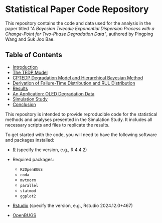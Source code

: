 # Statistical Paper Code Repository

This repository contains the code and data used for the analysis in the paper titled *"A Bayesian Tweedie Exponential Dispersion Process with a Change-Point for Two-Phase Degradation Data"*, authored by Pingping Wang and Suk Joo Bae. 

## Table of Contents

- [Introduction](#introduction)
- [The TEDP Model](#installation)
- [CPTEDP Degradation Model and Hierarchical Bayesian Method](#usage)
- [Derivation of Failure-Time Distribution and RUL Distribution](#data)
- [Results](#results)
- [An Application: OLED Degradation Data](#contributing)
- [Simulation Study](#license)
- [Conclusion](#references)


This repository is intended to provide reproducible code for the statistical methods and analyses presented in the Simulation Study. It includes all necessary scripts and files to replicate the results.


To get started with the code, you will need to have the following software and packages installed:

- [R](https://www.r-project.org/) (specify the version, e.g., R 4.4.2)
- Required packages:
  - `R2OpenBUGS`
  - `coda`
  - `mvtnorm`
  - `parallel`
  - `statmod`
  - `ggplot2`

- [Rstudio](https://posit.co/downloads/) (specify the version, e.g., Rstudio 2024.12.0+467)
- [OpenBUGS](https://chjackson.github.io/openbugsdoc/)

## 


